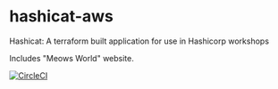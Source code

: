 # hashicat-aws
Hashicat: A terraform built application for use in Hashicorp workshops

Includes "Meows World" website.

[![CircleCI](https://circleci.com/gh/hashicorp/hashicat-aws.svg?style=svg)](https://circleci.com/gh/hashicorp/hashicat-aws)

